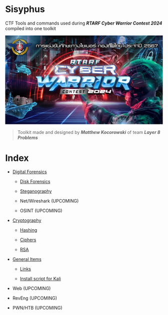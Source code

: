 # **Sisyphus**

CTF Tools and commands used during _**RTARF Cyber Warrior Contest 2024**_ compiled into one toolkit

![RTARF CWC 2024 Main Graphic](https://github.com/mattkoco/Sisyphus/blob/main/Screenshot%202024-07-08%20094737.png)

> Toolkit made and designed by ***Matthew Kocorowski*** of team ***Layer 8 Problems***

# Index

- [Digital Forensics](https://github.com/mattkoco/Sisyphus/tree/main/Forensics%20(DF))
  
  - [Disk Forensics](https://github.com/mattkoco/Sisyphus/blob/main/Forensics%20(DF)/Disk%20Forensics.md)
    
  - [Steganography](https://github.com/mattkoco/Sisyphus/blob/main/Forensics%20(DF)/Stego.md)
 
  - Net/Wireshark (UPCOMING)
 
  - OSINT (UPCOMING)

- [Cryptography](https://github.com/mattkoco/Sisyphus/tree/main/Cryptography)

  - [Hashing](https://github.com/mattkoco/Sisyphus/tree/main/Cryptography/Hashing.md)
 
  - [Ciphers](https://github.com/mattkoco/Sisyphus/tree/main/Cryptography/Ciphers.md)
 
  - [RSA](https://github.com/mattkoco/Sisyphus/tree/main/Cryptography/RSA.md)
 
- [General Items](https://github.com/mattkoco/Sisyphus/tree/main/General%20Items)

  - [Links](https://github.com/mattkoco/Sisyphus/tree/main/General%20Items/Links.md)
 
  - [Install script for Kali](https://github.com/mattkoco/Sisyphus/tree/main/General%20Items/install.sh)
 
- Web (UPCOMING)

- RevEng (UPCOMING)

- PWN/HTB (UPCOMING)




